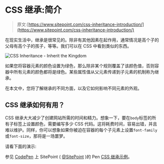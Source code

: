 # CSS 继承:简介

> 原文:[https://www.sitepoint.com/css-inheritance-introduction/](https://www.sitepoint.com/css-inheritance-introduction/)

在现实生活中，继承是很常见的。除非有其他因素在起作用，通常情况是高个子的父母有高个子的孩子，等等。我们可以在 CSS 中看到类似的东西。

![CSS Inheritance - Inherit the Kingdom](../Images/00ccb19d2410505c1b0a2b6833fa262c.png)

如果您将容器元素的颜色设置为绿色，那么除非某个规则覆盖了该颜色值，否则容器中所有元素的颜色都将是绿色。某些属性值从父元素传递到子元素的机制称为继承。

在本文中，您将了解继承的不同方面，以及它如何影响不同元素的外观。

## CSS 继承如何有用？

CSS 继承大大减少了创建网站所需的时间和精力。想象一下，要在`body`标签的所有子标签上设置颜色，需要编写多少 CSS 代码。这将耗费时间，容易出错，并且难以维护。同样，你可以想象如果你被迫在容器的每个子元素上设置`font-family`或`font-size`，那将是一场噩梦。

请看下面的演示:

参见 [CodePen](https://codepen.io) 上 SitePoint ( [@SitePoint](https://codepen.io/SitePoint) )的 Pen [CSS 继承示例](https://codepen.io/SitePoint/pen/VzeXzM/)。